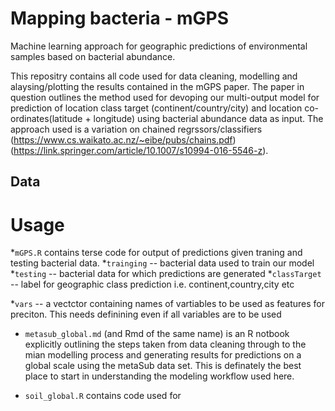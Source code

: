 # Mapping bacteria - mGPS
Machine learning approach for geographic predictions of environmental samples based on bacterial abundance. 

This repositry contains all code used for data cleaning, modelling and alaysing/plotting the results contained in the mGPS paper. The paper in question outlines the method used for devoping our multi-output model for prediction of location class target (continent/country/city) and location co-ordinates(latitude + longitude) using bacterial abundance data as input. The approach used is a variation on chained regrssors/classifiers (https://www.cs.waikato.ac.nz/~eibe/pubs/chains.pdf) (https://link.springer.com/article/10.1007/s10994-016-5546-z). 

## Data

# Usage 

*`mGPS.R` contains terse code for output of predictions given traning and testing bacterial data.   *`trainging` -- bacterial data used to train our model  *`testing` -- bacterial data for which predictions are generated  *`classTarget` -- label for geographic class prediction i.e. continent,country,city etc
  
 *`vars` -- a vectctor containing names of vartiables to be used as features for preciton. This needs definining even if all            variables are to be used

* `metasub_global.md` (and Rmd of the same name) is an R notbook explicitly outlining the steps taken from data cleaning through to the mian modelling process and generating results for predictions on a global scale using the metaSub data set. This is definately the best place to start in understanding the modeling workflow used here. 

* `soil_global.R` contains code used for 

